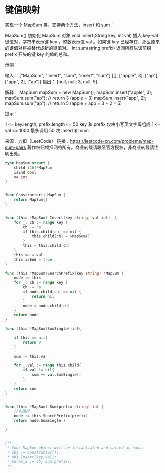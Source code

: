 #  键值映射
实现一个 MapSum 类，支持两个方法，insert 和 sum：

MapSum() 初始化 MapSum 对象
void insert(String key, int val) 插入 key-val 键值对，字符串表示键 key ，整数表示值 val 。如果键 key 已经存在，那么原来的键值对将被替代成新的键值对。
int sum(string prefix) 返回所有以该前缀 prefix 开头的键 key 的值的总和。
 

示例：

输入：
["MapSum", "insert", "sum", "insert", "sum"]
[[], ["apple", 3], ["ap"], ["app", 2], ["ap"]]
输出：
[null, null, 3, null, 5]

解释：
MapSum mapSum = new MapSum();
mapSum.insert("apple", 3);  
mapSum.sum("ap");           // return 3 (apple = 3)
mapSum.insert("app", 2);    
mapSum.sum("ap");           // return 5 (apple + app = 3 + 2 = 5)
 

提示：

1 <= key.length, prefix.length <= 50
key 和 prefix 仅由小写英文字母组成
1 <= val <= 1000
最多调用 50 次 insert 和 sum

来源：力扣（LeetCode）
链接：https://leetcode-cn.com/problems/map-sum-pairs
著作权归领扣网络所有。商业转载请联系官方授权，非商业转载请注明出处。
```go
type MapSum struct {
    child [26]*MapSum
    isEnd bool
    va int
}


func Constructor() MapSum {
    return MapSum{}
}


func (this *MapSum) Insert(key string, val int)  {
    for _, ch := range key {
        ch -= 'a'
        if this.child[ch] == nil {
            this.child[ch] = &MapSum{}
        }
        this = this.child[ch]
    }
    this.va = val
    this.isEnd = true
}

func (this *MapSum)SearchPrefix(key string) *MapSum {
    node := this
    for _, ch := range key {
        ch -= 'a'
        if node.child[ch] == nil {
            return nil
        }
        node = node.child[ch]
    }
    return node
}

func (this *MapSum)SumSingle()int{

    if this == nil{
        return 0
    }
    
    sum := this.va

    for _,val := range this.child{
        if val != nil{
            sum += val.SumSingle()
        }
    }
    return sum
}


func (this *MapSum) Sum(prefix string) int {
    //前缀树
    node := this.SearchPrefix(prefix)
    return node.SumSingle()

}


/**
 * Your MapSum object will be instantiated and called as such:
 * obj := Constructor();
 * obj.Insert(key,val);
 * param_2 := obj.Sum(prefix);
 */
```
